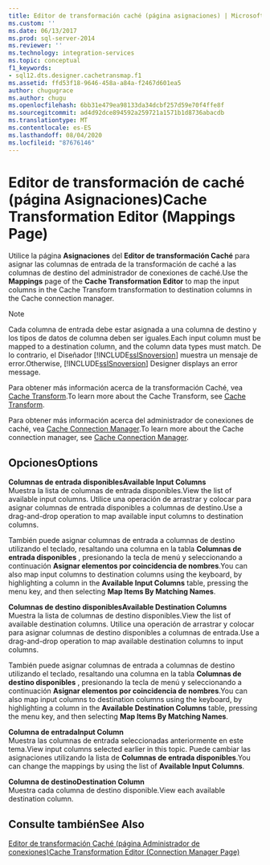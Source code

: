 ```yaml
---
title: Editor de transformación caché (página asignaciones) | Microsoft Docs
ms.custom: ''
ms.date: 06/13/2017
ms.prod: sql-server-2014
ms.reviewer: ''
ms.technology: integration-services
ms.topic: conceptual
f1_keywords:
- sql12.dts.designer.cachetransmap.f1
ms.assetid: ffd53f18-9646-458a-a84a-f2467d601ea5
author: chugugrace
ms.author: chugu
ms.openlocfilehash: 6bb31e479ea98133da34dcbf257d59e70f4ffe8f
ms.sourcegitcommit: ad4d92dce894592a259721a1571b1d8736abacdb
ms.translationtype: MT
ms.contentlocale: es-ES
ms.lasthandoff: 08/04/2020
ms.locfileid: "87676146"
---
```

# <a name="cache-transformation-editor-mappings-page"></a><span data-ttu-id="5f19e-102">Editor de transformación de caché (página Asignaciones)</span><span class="sxs-lookup"><span data-stu-id="5f19e-102">Cache Transformation Editor (Mappings Page)</span></span>
  <span data-ttu-id="5f19e-103">Utilice la página **Asignaciones** del **Editor de transformación Caché** para asignar las columnas de entrada de la transformación de caché a las columnas de destino del administrador de conexiones de caché.</span><span class="sxs-lookup"><span data-stu-id="5f19e-103">Use the **Mappings** page of the **Cache Transformation Editor** to map the input columns in the Cache Transform transformation to destination columns in the Cache connection manager.</span></span>  
  
> [!NOTE]  
>  <span data-ttu-id="5f19e-104">Cada columna de entrada debe estar asignada a una columna de destino y los tipos de datos de columna deben ser iguales.</span><span class="sxs-lookup"><span data-stu-id="5f19e-104">Each input column must be mapped to a destination column, and the column data types must match.</span></span> <span data-ttu-id="5f19e-105">De lo contrario, el Diseñador [!INCLUDE[ssISnoversion](../includes/ssisnoversion-md.md)] muestra un mensaje de error.</span><span class="sxs-lookup"><span data-stu-id="5f19e-105">Otherwise, [!INCLUDE[ssISnoversion](../includes/ssisnoversion-md.md)] Designer displays an error message.</span></span>  
  
 <span data-ttu-id="5f19e-106">Para obtener más información acerca de la transformación Caché, vea [Cache Transform](data-flow/transformations/cache-transform.md).</span><span class="sxs-lookup"><span data-stu-id="5f19e-106">To learn more about the Cache Transform, see [Cache Transform](data-flow/transformations/cache-transform.md).</span></span>  
  
 <span data-ttu-id="5f19e-107">Para obtener más información acerca del administrador de conexiones de caché, vea [Cache Connection Manager](connection-manager/cache-connection-manager.md).</span><span class="sxs-lookup"><span data-stu-id="5f19e-107">To learn more about the Cache connection manager, see [Cache Connection Manager](connection-manager/cache-connection-manager.md).</span></span>  
  
## <a name="options"></a><span data-ttu-id="5f19e-108">Opciones</span><span class="sxs-lookup"><span data-stu-id="5f19e-108">Options</span></span>  
 <span data-ttu-id="5f19e-109">**Columnas de entrada disponibles**</span><span class="sxs-lookup"><span data-stu-id="5f19e-109">**Available Input Columns**</span></span>  
 <span data-ttu-id="5f19e-110">Muestra la lista de columnas de entrada disponibles.</span><span class="sxs-lookup"><span data-stu-id="5f19e-110">View the list of available input columns.</span></span> <span data-ttu-id="5f19e-111">Utilice una operación de arrastrar y colocar para asignar columnas de entrada disponibles a columnas de destino.</span><span class="sxs-lookup"><span data-stu-id="5f19e-111">Use a drag-and-drop operation to map available input columns to destination columns.</span></span>  
  
 <span data-ttu-id="5f19e-112">También puede asignar columnas de entrada a columnas de destino utilizando el teclado, resaltando una columna en la tabla **Columnas de entrada disponibles** , presionando la tecla de menú y seleccionando a continuación **Asignar elementos por coincidencia de nombres**.</span><span class="sxs-lookup"><span data-stu-id="5f19e-112">You can also map input columns to destination columns using the keyboard, by highlighting a column in the **Available Input Columns** table, pressing the menu key, and then selecting **Map Items By Matching Names**.</span></span>  
  
 <span data-ttu-id="5f19e-113">**Columnas de destino disponibles**</span><span class="sxs-lookup"><span data-stu-id="5f19e-113">**Available Destination Columns**</span></span>  
 <span data-ttu-id="5f19e-114">Muestra la lista de columnas de destino disponibles.</span><span class="sxs-lookup"><span data-stu-id="5f19e-114">View the list of available destination columns.</span></span> <span data-ttu-id="5f19e-115">Utilice una operación de arrastrar y colocar para asignar columnas de destino disponibles a columnas de entrada.</span><span class="sxs-lookup"><span data-stu-id="5f19e-115">Use a drag-and-drop operation to map available destination columns to input columns.</span></span>  
  
 <span data-ttu-id="5f19e-116">También puede asignar columnas de entrada a columnas de destino utilizando el teclado, resaltando una columna en la tabla **Columnas de destino disponibles** , presionando la tecla de menú y seleccionando a continuación **Asignar elementos por coincidencia de nombres**.</span><span class="sxs-lookup"><span data-stu-id="5f19e-116">You can also map input columns to destination columns using the keyboard, by highlighting a column in the **Available Destination Columns** table, pressing the menu key, and then selecting **Map Items By Matching Names**.</span></span>  
  
 <span data-ttu-id="5f19e-117">**Columna de entrada**</span><span class="sxs-lookup"><span data-stu-id="5f19e-117">**Input Column**</span></span>  
 <span data-ttu-id="5f19e-118">Muestra las columnas de entrada seleccionadas anteriormente en este tema.</span><span class="sxs-lookup"><span data-stu-id="5f19e-118">View input columns selected earlier in this topic.</span></span> <span data-ttu-id="5f19e-119">Puede cambiar las asignaciones utilizando la lista de **Columnas de entrada disponibles**.</span><span class="sxs-lookup"><span data-stu-id="5f19e-119">You can change the mappings by using the list of **Available Input Columns**.</span></span>  
  
 <span data-ttu-id="5f19e-120">**Columna de destino**</span><span class="sxs-lookup"><span data-stu-id="5f19e-120">**Destination Column**</span></span>  
 <span data-ttu-id="5f19e-121">Muestra cada columna de destino disponible.</span><span class="sxs-lookup"><span data-stu-id="5f19e-121">View each available destination column.</span></span>  
  
## <a name="see-also"></a><span data-ttu-id="5f19e-122">Consulte también</span><span class="sxs-lookup"><span data-stu-id="5f19e-122">See Also</span></span>  
 [<span data-ttu-id="5f19e-123">Editor de transformación Caché &#40;página Administrador de conexiones&#41;</span><span class="sxs-lookup"><span data-stu-id="5f19e-123">Cache Transformation Editor &#40;Connection Manager Page&#41;</span></span>](../../2014/integration-services/cache-transformation-editor-connection-manager-page.md)  
  
  
